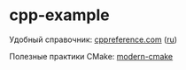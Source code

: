 # cpp-example

Удобный справочник: [cppreference.com](https://en.cppreference.com/w/) ([ru](https://ru.cppreference.com/w/%D0%97%D0%B0%D0%B3%D0%BB%D0%B0%D0%B2%D0%BD%D0%B0%D1%8F_%D1%81%D1%82%D1%80%D0%B0%D0%BD%D0%B8%D1%86%D0%B0))

Полезные практики CMake: [modern-cmake](https://cliutils.gitlab.io/modern-cmake/README.html)
